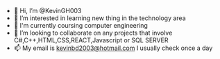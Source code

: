 - 👋 Hi, I’m @KevinGH003
- 👀 I’m interested in learning new thing in the technology area
- 🌱 I'm currently coursing computer engineering 
- 💞️ I’m looking to collaborate on any projects that involve C#,C++,HTML,CSS,REACT,Javascript or SQL SERVER 
- 📫 My email is kevinbd2003@hotmail.com I usually check once a day

<!---
KevinGH003/KevinGH003 is a ✨ special ✨ repository because its `README.md` (this file) appears on your GitHub profile.
You can click the Preview link to take a look at your changes.
--->
